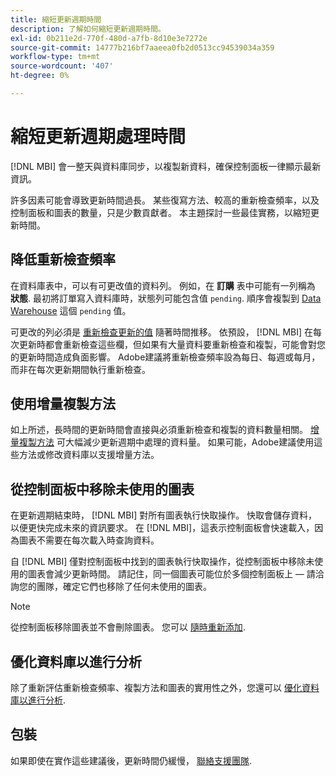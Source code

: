 ```yaml
---
title: 縮短更新週期時間
description: 了解如何縮短更新週期時間。
exl-id: 0b211e2d-770f-480d-a7fb-8d10e3e7272e
source-git-commit: 14777b216bf7aaeea0fb2d0513cc94539034a359
workflow-type: tm+mt
source-wordcount: '407'
ht-degree: 0%

---
```


# 縮短更新週期處理時間

[!DNL MBI] 會一整天與資料庫同步，以複製新資料，確保控制面板一律顯示最新資訊。

許多因素可能會導致更新時間過長。 某些復寫方法、較高的重新檢查頻率，以及控制面板和圖表的數量，只是少數貢獻者。 本主題探討一些最佳實務，以縮短更新時間。

## 降低重新檢查頻率

在資料庫表中，可以有可更改值的資料列。 例如，在 **訂購** 表中可能有一列稱為 **狀態**. 最初將訂單寫入資料庫時，狀態列可能包含值 `pending`. 順序會複製到 [Data Warehouse](../data-analyst/data-warehouse-mgr/tour-dwm.md) 這個 `pending` 值。

可更改的列必須是 [重新檢查更新的值](../data-analyst/data-warehouse-mgr/cfg-data-rechecks.md) 隨著時間推移。 依預設， [!DNL MBI] 在每次更新時都會重新檢查這些欄，但如果有大量資料要重新檢查和複製，可能會對您的更新時間造成負面影響。 Adobe建議將重新檢查頻率設為每日、每週或每月，而非在每次更新期間執行重新檢查。

## 使用增量複製方法

如上所述，長時間的更新時間會直接與必須重新檢查和複製的資料數量相關。 [增量複製方法](../data-analyst/data-warehouse-mgr/cfg-replication-methods.md) 可大幅減少更新週期中處理的資料量。 如果可能，Adobe建議使用這些方法或修改資料庫以支援增量方法。

## 從控制面板中移除未使用的圖表

在更新週期結束時， [!DNL MBI] 對所有圖表執行快取操作。 快取會儲存資料，以便更快完成未來的資訊要求。 在 [!DNL MBI]，這表示控制面板會快速載入，因為圖表不需要在每次載入時查詢資料。

自 [!DNL MBI] 僅對控制面板中找到的圖表執行快取操作，從控制面板中移除未使用的圖表會減少更新時間。 請記住，同一個圖表可能位於多個控制面板上 — 請洽詢您的團隊，確定它們也移除了任何未使用的圖表。

>[!NOTE]
>
>從控制面板移除圖表並不會刪除圖表。 您可以 [隨時重新添加](../data-user/dashboards/add-charts-dashboard.md).

## 優化資料庫以進行分析

除了重新評估重新檢查頻率、複製方法和圖表的實用性之外，您還可以 [優化資料庫以進行分析](../best-practices/opt-db-analysis.md).

## 包裝

如果即使在實作這些建議後，更新時間仍緩慢， [聯絡支援團隊](https://experienceleague.adobe.com/docs/commerce-knowledge-base/kb/troubleshooting/miscellaneous/mbi-service-policies.html?lang=en).

